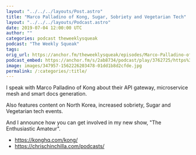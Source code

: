```yaml
---
layout: "../../../layouts/Post.astro"
title: "Marco Palladino of Kong, Sugar, Sobriety and Vegetarian Tech"
layout: "../../../layouts/Podcast.astro"
date: 2019-07-04 12:00:00 UTC
author: ""
categories: podcast theweeklysqueak
podcast: "The Weekly Squeak"
tags: 
orig_url: https://anchor.fm/theweeklysqueak/episodes/Marco-Palladino-of-Kong--Sugar--Sobriety-and-Vegetarian-Tech-e4hb35
podcast_embed: https://anchor.fm/s/2ab8734/podcast/play/3762725/https%3A%2F%2Fd3ctxlq1ktw2nl.cloudfront.net%2Fstaging%2F2019-6-4%2F18173635-44100-2-3980f9fa011e6.m4a
image: images/347957-1562226203478-01dd1b8d2cfde.jpg
permalink: /:categories/:title/
---
```

I speak with Marco Palladino of Kong about their API gateway, microservice mesh and smart docs generation.

Also features content on North Korea, increased sobriety, Sugar and Vegetarian tech events.

And I announce how you can get involved in my new show, "The Enthusiastic Amateur".

- https://konghq.com/kong/
- https://chrischinchilla.com/podcasts/